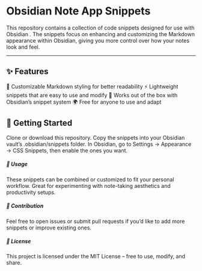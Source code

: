 # Obsidian Note App Snippets

This repository contains a collection of code snippets designed for use with Obsidian
. The snippets focus on enhancing and customizing the Markdown appearance within Obsidian, giving you more control over how your notes look and feel.

---
## ✨ Features

🎨 Customizable Markdown styling for better readability
⚡ Lightweight snippets that are easy to use and modify
📂 Works out of the box with Obsidian’s snippet system
🌍 Free for anyone to use and adapt

## 🚀 Getting Started

Clone or download this repository.
Copy the snippets into your Obsidian vault’s .obsidian/snippets folder.
In Obsidian, go to Settings → Appearance → CSS Snippets, then enable the ones you want.

##### 📖 Usage

These snippets can be combined or customized to fit your personal workflow.
Great for experimenting with note-taking aesthetics and productivity setups.

##### 🤝 Contribution

Feel free to open issues or submit pull requests if you’d like to add more snippets or improve existing ones.

##### 📜 License

This project is licensed under the MIT License – free to use, modify, and share.
